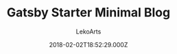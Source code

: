 ---
title: Gatsby Starter Minimal Blog
github: https://github.com/LekoArts/gatsby-starter-minimal-blog
demo: https://minimal-blog.lekoarts.de/
author: LekoArts
ssg:
  - Jekyll
cms:
  - Markdown
date: 2018-02-02T18:52:29.000Z
description: >-
  Typography driven, feature-rich blogging theme with minimal aesthetics.
  Includes tags/categories support and extensive features for code blocks such
  as live preview, line numbers, and line highlighting.
draft: true
publish_date: '2018-02-02T18:52:29Z'
update_date: '2022-08-04T10:19:06Z'
github_star: 1004
github_fork: 297
---